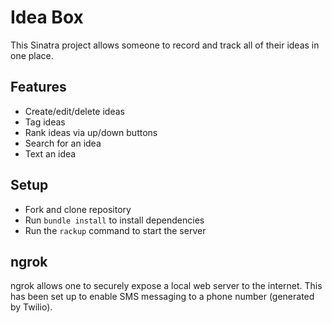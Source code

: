 # Idea Box

This Sinatra project allows someone to record and track all of their ideas in one place.

## Features

- Create/edit/delete ideas
- Tag ideas 
- Rank ideas via up/down buttons
- Search for an idea
- Text an idea

## Setup

- Fork and clone repository
- Run `bundle install` to install dependencies
- Run the `rackup` command to start the server

## ngrok

ngrok allows one to securely expose a local web server to the internet. This has been set up to enable SMS messaging to a phone number (generated by Twilio).
